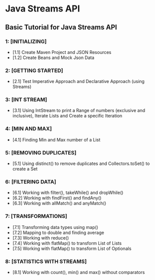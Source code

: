 # Java Streams API
## Basic Tutorial for Java Streams API

### 1: [INITIALIZING]
- [1.1] Create Maven Project and JSON Resources
- [1.2] Create Beans and Mock Json Data

### 2: [GETTING STARTED]
- [2.1] Test Imperative Approach and Declarative Approach (using Streams)

### 3: [INT STREAM]
- [3.1] Using IntStream to print a Range of numbers (exclusive and inclusive), Iterate Lists and Create a specific Iteration

### 4: [MIN AND MAX]
- [4.1] Finding Min and Max number of a List

### 5: [REMOVING DUPLICATES]
- [5.1] Using distinct() to remove duplicates and Collectors.toSet() to create a Set

### 6: [FILTERING DATA]
- [6.1] Working with filter(), takeWhile() and dropWhile()
- [6.2] Working with findFirst() and findAny()
- [6.3] Working with allMatch() and anyMatch()

### 7: [TRANSFORMATIONS]
- [7.1] Transforming data types using map()
- [7.2] Mapping to double and finding average
- [7.3] Working with reduce()
- [7.4] Working with flatMap() to transform List of Lists
- [7.5] Working with flatMap() to transform List of Optionals

### 8: [STATISTICS WITH STREAMS]
- [8.1] Working with count(), min() and max() without comparators
